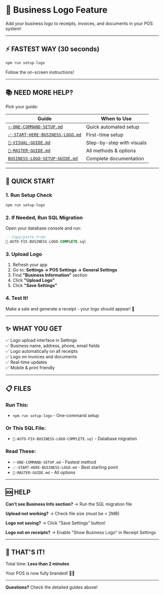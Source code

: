 # 🎨 Business Logo Feature

Add your business logo to receipts, invoices, and documents in your POS system!

---

## ⚡ **FASTEST WAY** (30 seconds)

```bash
npm run setup-logo
```

Follow the on-screen instructions!

---

## 📚 **NEED MORE HELP?**

Pick your guide:

| Guide | When to Use |
|-------|-------------|
| [`⚡-ONE-COMMAND-SETUP.md`](⚡-ONE-COMMAND-SETUP.md) | Quick automated setup |
| [`✅-START-HERE-BUSINESS-LOGO.md`](✅-START-HERE-BUSINESS-LOGO.md) | First-time setup |
| [`📸-VISUAL-GUIDE.md`](📸-VISUAL-GUIDE.md) | Step-by-step with visuals |
| [`🎯-MASTER-GUIDE.md`](🎯-MASTER-GUIDE.md) | All methods & options |
| [`BUSINESS-LOGO-SETUP-GUIDE.md`](BUSINESS-LOGO-SETUP-GUIDE.md) | Complete documentation |

---

## 🎯 **QUICK START**

### 1. Run Setup Check
```bash
npm run setup-logo
```

### 2. If Needed, Run SQL Migration
Open your database console and run:
```sql
-- Copy/paste from:
🚀-AUTO-FIX-BUSINESS-LOGO-COMPLETE.sql
```

### 3. Upload Logo
1. Refresh your app
2. Go to: **Settings → POS Settings → General Settings**
3. Find **"Business Information"** section
4. Click **"Upload Logo"**
5. Click **"Save Settings"**

### 4. Test It!
Make a sale and generate a receipt - your logo should appear! 🎉

---

## ✨ **WHAT YOU GET**

✅ Logo upload interface in Settings  
✅ Business name, address, phone, email fields  
✅ Logo automatically on all receipts  
✅ Logo on invoices and documents  
✅ Real-time updates  
✅ Mobile & print friendly  

---

## 📋 **FILES**

### Run This:
- `npm run setup-logo` - One-command setup

### Or This SQL File:
- `🚀-AUTO-FIX-BUSINESS-LOGO-COMPLETE.sql` - Database migration

### Read These:
- `⚡-ONE-COMMAND-SETUP.md` - Fastest method
- `✅-START-HERE-BUSINESS-LOGO.md` - Best starting point
- `🎯-MASTER-GUIDE.md` - All options

---

## 🆘 **HELP**

**Can't see Business Info section?**
→ Run the SQL migration file

**Upload not working?**
→ Check file size (must be < 2MB)

**Logo not saving?**
→ Click "Save Settings" button!

**Logo not on receipts?**
→ Enable "Show Business Logo" in Receipt Settings

---

## 🎉 **THAT'S IT!**

Total time: **Less than 2 minutes**

Your POS is now fully branded! 🚀✨

---

**Questions?** Check the detailed guides above!

